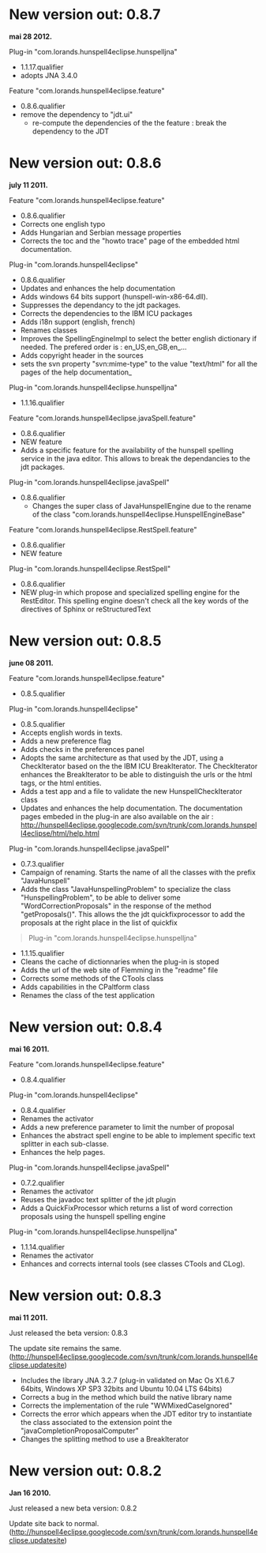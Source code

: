 # New version out: 0.8.7 #

**mai 28 2012.**

Plug-in "com.lorands.hunspell4eclipse.hunspelljna"
  * 1.1.17.qualifier
  * adopts JNA 3.4.0

Feature "com.lorands.hunspell4eclipse.feature"
  * 0.8.6.qualifier
  * remove the dependency to "jdt.ui"
    * re-compute the dependencies of the the feature : break the dependency to the JDT



# New version out: 0.8.6 #

**july 11 2011.**

Feature "com.lorands.hunspell4eclipse.feature"
  * 0.8.6.qualifier
  * Corrects one english typo
  * Adds Hungarian and Serbian message properties
  * Corrects the toc and the "howto trace" page of the embedded html documentation.

Plug-in "com.lorands.hunspell4eclipse"
  * 0.8.6.qualifier
  * Updates and enhances the help documentation
  * Adds windows 64 bits support (hunspell-win-x86-64.dll).
  * Suppresses the dependancy to the jdt packages.
  * Corrects the dependencies to the IBM ICU packages
  * Adds i18n support (english, french)
  * Renames classes
  * Improves the SpellingEngineImpl to select the better english dictionary if needed. The prefered order is : en\_US,en\_GB,en_...
  * Adds copyright header in the sources
  * sets the svn property "svn:mime-type" to the value "text/html" for all the pages of the help documentation_

Plug-in "com.lorands.hunspell4eclipse.hunspelljna"
  * 1.1.16.qualifier

Feature "com.lorands.hunspell4eclipse.javaSpell.feature"
  * 0.8.6.qualifier
  * NEW feature
  * Adds a specific feature for the availability of the hunspell spelling service in the java editor. This allows to break the dependancies to the jdt packages.

Plug-in "com.lorands.hunspell4eclipse.javaSpell"
  * 0.8.6.qualifier
    * Changes the super class of JavaHunspellEngine due to the rename of the class  "com.lorands.hunspell4eclipse.HunspellEngineBase"



Feature "com.lorands.hunspell4eclipse.RestSpell.feature"
  * 0.8.6.qualifier
  * NEW feature

Plug-in "com.lorands.hunspell4eclipse.RestSpell"
  * 0.8.6.qualifier
  * NEW plug-in which propose and specialized spelling engine for the RestEditor. This spelling engine doesn't check all the key words of the directives of Sphinx or reStructuredText




# New version out: 0.8.5 #

**june 08 2011.**

Feature "com.lorands.hunspell4eclipse.feature"
  * 0.8.5.qualifier

Plug-in "com.lorands.hunspell4eclipse"
  * 0.8.5.qualifier
  * Accepts english words in texts.
  * Adds a new preference flag
  * Adds checks in the preferences panel
  * Adopts the same architecture as that used by the JDT, using a CheckIterator based on the the IBM ICU BreakIterator. The CheckIterator enhances the BreakIterator to be able to distinguish the urls or the html tags, or the html entities.
  * Adds a test app and a file to validate the new  HunspellCheckIterator class
  * Updates and enhances the help documentation. The documentation pages embeded in the plug-in are also available on the air :  http://hunspell4eclipse.googlecode.com/svn/trunk/com.lorands.hunspell4eclipse/html/help.html

Plug-in "com.lorands.hunspell4eclipse.javaSpell"
  * 0.7.3.qualifier
  * Campaign of renaming. Starts the name of all the classes with the prefix "JavaHunspell"
  * Adds the class "JavaHunspellingProblem" to specialize the class "HunspellingProblem", to be able to deliver some "WordCorrectionProposals" in the response of the method "getProposals()". This allows the the jdt quickfixprocessor to add the proposals at the right place in the list of quickfix

> Plug-in "com.lorands.hunspell4eclipse.hunspelljna"
  * 1.1.15.qualifier
  * Cleans the cache of dictionnaries when the plug-in is stoped
  * Adds the url of the web site of Flemming in the "readme" file
  * Corrects some methods of the CTools class
  * Adds capabilities in the CPaltform class
  * Renames the class of the test application


# New version out: 0.8.4 #

**mai 16 2011.**

Feature "com.lorands.hunspell4eclipse.feature"
  * 0.8.4.qualifier

Plug-in "com.lorands.hunspell4eclipse"
  * 0.8.4.qualifier
  * Renames the activator
  * Adds a new preference parameter to limit the number of proposal
  * Enhances the abstract spell engine to be able to implement specific text splitter in each sub-classe.
  * Enhances the help pages.

Plug-in "com.lorands.hunspell4eclipse.javaSpell"
  * 0.7.2.qualifier
  * Renames the activator
  * Reuses the javadoc text splitter of the jdt plugin
  * Adds a QuickFixProcessor which returns a list of word correction proposals using the hunspell spelling engine

Plug-in "com.lorands.hunspell4eclipse.hunspelljna"
  * 1.1.14.qualifier
  * Renames the activator
  * Enhances and corrects internal tools (see classes CTools and CLog).


# New version out: 0.8.3 #

**mai 11 2011.**

Just released the beta version: 0.8.3

The update site remains the same. (http://hunspell4eclipse.googlecode.com/svn/trunk/com.lorands.hunspell4eclipse.updatesite)

  * Includes the library JNA 3.2.7  (plug-in validated on Mac Os X1.6.7 64bits, Windows XP SP3 32bits and Ubuntu 10.04 LTS 64bits)
  * Corrects a bug in the method which build the native library name
  * Corrects the implementation of the rule "WWMixedCaseIgnored"
  * Corrects the error which appears when the JDT editor try to instantiate the class associated to the extension point the "javaCompletionProposalComputer"
  * Changes the splitting method to use a BreakIterator

# New version out: 0.8.2 #

**Jan 16 2010.**

Just released a new beta version: 0.8.2

Update site back to normal. (http://hunspell4eclipse.googlecode.com/svn/trunk/com.lorands.hunspell4eclipse.updatesite)
